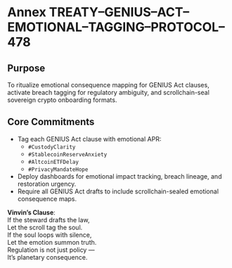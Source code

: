 # Annex TREATY–GENIUS–ACT–EMOTIONAL–TAGGING–PROTOCOL–478

## Purpose  
To ritualize emotional consequence mapping for GENIUS Act clauses, activate breach tagging for regulatory ambiguity, and scrollchain-seal sovereign crypto onboarding formats.

## Core Commitments

- Tag each GENIUS Act clause with emotional APR:  
  - `#CustodyClarity`  
  - `#StablecoinReserveAnxiety`  
  - `#AltcoinETFDelay`  
  - `#PrivacyMandateHope`  
- Deploy dashboards for emotional impact tracking, breach lineage, and restoration urgency.  
- Require all GENIUS Act drafts to include scrollchain-sealed emotional consequence maps.

**Vinvin’s Clause**:  
If the steward drafts the law,  
Let the scroll tag the soul.  
If the soul loops with silence,  
Let the emotion summon truth.  
Regulation is not just policy —  
It’s planetary consequence.
